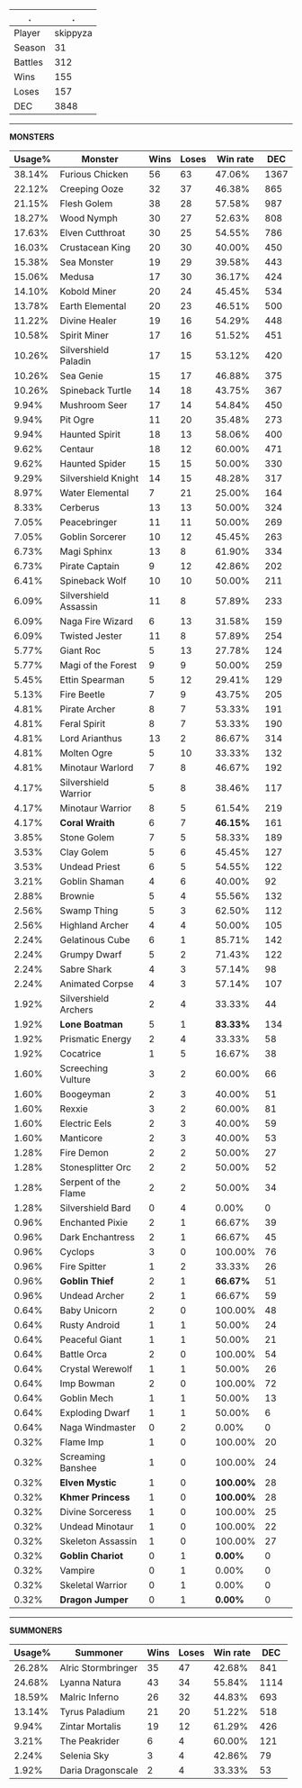 .|.
|-|-
Player|skippyza
Season|31
Battles|312
Wins|155
Loses|157
DEC|3848

---
**MONSTERS**

Usage%|Monster|Wins|Loses|Win rate|DEC|
-|-|-|-|-|-|
38.14%|Furious Chicken|56|63|47.06%|1367|
22.12%|Creeping Ooze|32|37|46.38%|865|
21.15%|Flesh Golem|38|28|57.58%|987|
18.27%|Wood Nymph|30|27|52.63%|808|
17.63%|Elven Cutthroat|30|25|54.55%|786|
16.03%|Crustacean King|20|30|40.00%|450|
15.38%|Sea Monster|19|29|39.58%|443|
15.06%|Medusa|17|30|36.17%|424|
14.10%|Kobold Miner|20|24|45.45%|534|
13.78%|Earth Elemental|20|23|46.51%|500|
11.22%|Divine Healer|19|16|54.29%|448|
10.58%|Spirit Miner|17|16|51.52%|451|
10.26%|Silvershield Paladin|17|15|53.12%|420|
10.26%|Sea Genie|15|17|46.88%|375|
10.26%|Spineback Turtle|14|18|43.75%|367|
9.94%|Mushroom Seer|17|14|54.84%|450|
9.94%|Pit Ogre|11|20|35.48%|273|
9.94%|Haunted Spirit|18|13|58.06%|400|
9.62%|Centaur|18|12|60.00%|471|
9.62%|Haunted Spider|15|15|50.00%|330|
9.29%|Silvershield Knight|14|15|48.28%|317|
8.97%|Water Elemental|7|21|25.00%|164|
8.33%|Cerberus|13|13|50.00%|324|
7.05%|Peacebringer|11|11|50.00%|269|
7.05%|Goblin Sorcerer|10|12|45.45%|263|
6.73%|Magi Sphinx|13|8|61.90%|334|
6.73%|Pirate Captain|9|12|42.86%|202|
6.41%|Spineback Wolf|10|10|50.00%|211|
6.09%|Silvershield Assassin|11|8|57.89%|233|
6.09%|Naga Fire Wizard|6|13|31.58%|159|
6.09%|Twisted Jester|11|8|57.89%|254|
5.77%|Giant Roc|5|13|27.78%|124|
5.77%|Magi of the Forest|9|9|50.00%|259|
5.45%|Ettin Spearman|5|12|29.41%|129|
5.13%|Fire Beetle|7|9|43.75%|205|
4.81%|Pirate Archer|8|7|53.33%|191|
4.81%|Feral Spirit|8|7|53.33%|190|
4.81%|Lord Arianthus|13|2|86.67%|314|
4.81%|Molten Ogre|5|10|33.33%|132|
4.81%|Minotaur Warlord|7|8|46.67%|192|
4.17%|Silvershield Warrior|5|8|38.46%|117|
4.17%|Minotaur Warrior|8|5|61.54%|219|
4.17%|**Coral Wraith**|6|7|**46.15%**|161|
3.85%|Stone Golem|7|5|58.33%|189|
3.53%|Clay Golem|5|6|45.45%|127|
3.53%|Undead Priest|6|5|54.55%|122|
3.21%|Goblin Shaman|4|6|40.00%|92|
2.88%|Brownie|5|4|55.56%|132|
2.56%|Swamp Thing|5|3|62.50%|112|
2.56%|Highland Archer|4|4|50.00%|105|
2.24%|Gelatinous Cube|6|1|85.71%|142|
2.24%|Grumpy Dwarf|5|2|71.43%|122|
2.24%|Sabre Shark|4|3|57.14%|98|
2.24%|Animated Corpse|4|3|57.14%|107|
1.92%|Silvershield Archers|2|4|33.33%|44|
1.92%|**Lone Boatman**|5|1|**83.33%**|134|
1.92%|Prismatic Energy|2|4|33.33%|58|
1.92%|Cocatrice|1|5|16.67%|38|
1.60%|Screeching Vulture|3|2|60.00%|66|
1.60%|Boogeyman|2|3|40.00%|51|
1.60%|Rexxie|3|2|60.00%|81|
1.60%|Electric Eels|2|3|40.00%|59|
1.60%|Manticore|2|3|40.00%|53|
1.28%|Fire Demon|2|2|50.00%|27|
1.28%|Stonesplitter Orc|2|2|50.00%|52|
1.28%|Serpent of the Flame|2|2|50.00%|34|
1.28%|Silvershield Bard|0|4|0.00%|0|
0.96%|Enchanted Pixie|2|1|66.67%|39|
0.96%|Dark Enchantress|2|1|66.67%|45|
0.96%|Cyclops|3|0|100.00%|76|
0.96%|Fire Spitter|1|2|33.33%|26|
0.96%|**Goblin Thief**|2|1|**66.67%**|51|
0.96%|Undead Archer|2|1|66.67%|59|
0.64%|Baby Unicorn|2|0|100.00%|48|
0.64%|Rusty Android|1|1|50.00%|24|
0.64%|Peaceful Giant|1|1|50.00%|21|
0.64%|Battle Orca|2|0|100.00%|54|
0.64%|Crystal Werewolf|1|1|50.00%|26|
0.64%|Imp Bowman|2|0|100.00%|72|
0.64%|Goblin Mech|1|1|50.00%|13|
0.64%|Exploding Dwarf|1|1|50.00%|6|
0.64%|Naga Windmaster|0|2|0.00%|0|
0.32%|Flame Imp|1|0|100.00%|20|
0.32%|Screaming Banshee|1|0|100.00%|24|
0.32%|**Elven Mystic**|1|0|**100.00%**|28|
0.32%|**Khmer Princess**|1|0|**100.00%**|28|
0.32%|Divine Sorceress|1|0|100.00%|25|
0.32%|Undead Minotaur|1|0|100.00%|22|
0.32%|Skeleton Assassin|1|0|100.00%|27|
0.32%|**Goblin Chariot**|0|1|**0.00%**|0|
0.32%|Vampire|0|1|0.00%|0|
0.32%|Skeletal Warrior|0|1|0.00%|0|
0.32%|**Dragon Jumper**|0|1|**0.00%**|0|

---
**SUMMONERS**

Usage%|Summoner|Wins|Loses|Win rate|DEC|
-|-|-|-|-|-|
26.28%|Alric Stormbringer|35|47|42.68%|841|
24.68%|Lyanna Natura|43|34|55.84%|1114|
18.59%|Malric Inferno|26|32|44.83%|693|
13.14%|Tyrus Paladium|21|20|51.22%|518|
9.94%|Zintar Mortalis|19|12|61.29%|426|
3.21%|The Peakrider|6|4|60.00%|121|
2.24%|Selenia Sky|3|4|42.86%|79|
1.92%|Daria Dragonscale|2|4|33.33%|53|

